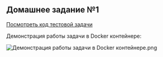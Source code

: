 ## Домашнее задание №1

[Посмотреть код тестовой задачи](https://github.com/PurosovMV/FinalWork/tree/main/app/src)


Демонстрация работы задачи в Docker контейнере:

![Демонстрация работы задачи в Docker контейнере.png]([https://github.com/PurosovMV/FinalWork/blob/main/img/1.png?raw=true](https://github.com/PurosovMV/JavaCore/blob/main/Sem1/HW.png?raw=true)https://github.com/PurosovMV/JavaCore/blob/main/Sem1/HW.png?raw=true)

